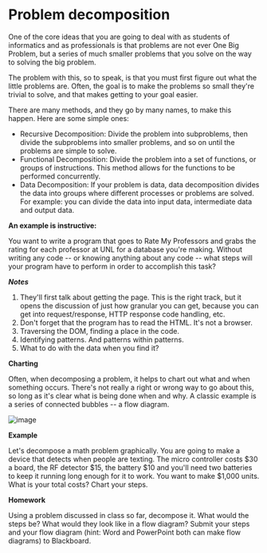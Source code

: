 # Problem decomposition

One of the core ideas that you are going to deal with as students of informatics and as professionals is that problems are not ever One Big Problem, but a series of much smaller problems that you solve on the way to solving the big problem.

The problem with this, so to speak, is that you must first figure out what the little problems are. Often, the goal is to make the problems so small they're trivial to solve, and that makes getting to your goal easier.

There are many methods, and they go by many names, to make this happen. Here are some simple ones:

* Recursive Decomposition: Divide the problem into subproblems, then divide the subproblems into smaller problems, and so on until the problems are simple to solve.
* Functional Decomposition: Divide the problem into a set of functions, or groups of instructions. This method allows for the functions to be performed concurrently.
* Data Decomposition: If your problem is data, data decomposition divides the data into groups where different processes or problems are solved. For example: you can divide the data into input data, intermediate data and output data.

**An example is instructive:**

You want to write a program that goes to Rate My Professors and grabs the rating for each professor at UNL for a database you're making. Without writing any code -- or knowing anything about any code -- what steps will your program have to perform in order to accomplish this task?

***Notes***

1. They'll first talk about getting the page. This is the right track, but it opens the discussion of just how granular you can get, because you can get into request/response, HTTP response code handling, etc.
2. Don't forget that the program has to read the HTML. It's not a browser.
3. Traversing the DOM, finding a place in the code.
4. Identifying patterns. And patterns within patterns.
5. What to do with the data when you find it?

**Charting**

Often, when decomposing a problem, it helps to chart out what and when something occurs. There's not really a right or wrong way to go about this, so long as it's clear what is being done when and why. A classic example is a series of connected bubbles -- a flow diagram.

![image](http://gwb.blob.core.windows.net/liammclennan/WindowsLiveWriter/InvestigatingStrategiesForFunctionalDeco_1053C/image_2.png)

**Example**

Let's decompose a math problem graphically. You are going to make a device that detects when people are texting. The micro controller costs $30 a board, the RF detector $15, the battery $10 and you'll need two batteries to keep it running long enough for it to work. You want to make $1,000 units. What is your total costs? Chart your steps.

**Homework**

Using a problem discussed in class so far, decompose it. What would the steps be? What would they look like in a flow diagram? Submit your steps and your flow diagram (hint: Word and PowerPoint both can make flow diagrams) to Blackboard.
